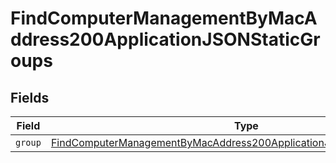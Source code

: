 # FindComputerManagementByMacAddress200ApplicationJSONStaticGroups


## Fields

| Field                                                                                                                                                                     | Type                                                                                                                                                                      | Required                                                                                                                                                                  | Description                                                                                                                                                               |
| ------------------------------------------------------------------------------------------------------------------------------------------------------------------------- | ------------------------------------------------------------------------------------------------------------------------------------------------------------------------- | ------------------------------------------------------------------------------------------------------------------------------------------------------------------------- | ------------------------------------------------------------------------------------------------------------------------------------------------------------------------- |
| `group`                                                                                                                                                                   | [FindComputerManagementByMacAddress200ApplicationJSONStaticGroupsGroup](../../models/operations/findcomputermanagementbymacaddress200applicationjsonstaticgroupsgroup.md) | :heavy_minus_sign:                                                                                                                                                        | N/A                                                                                                                                                                       |